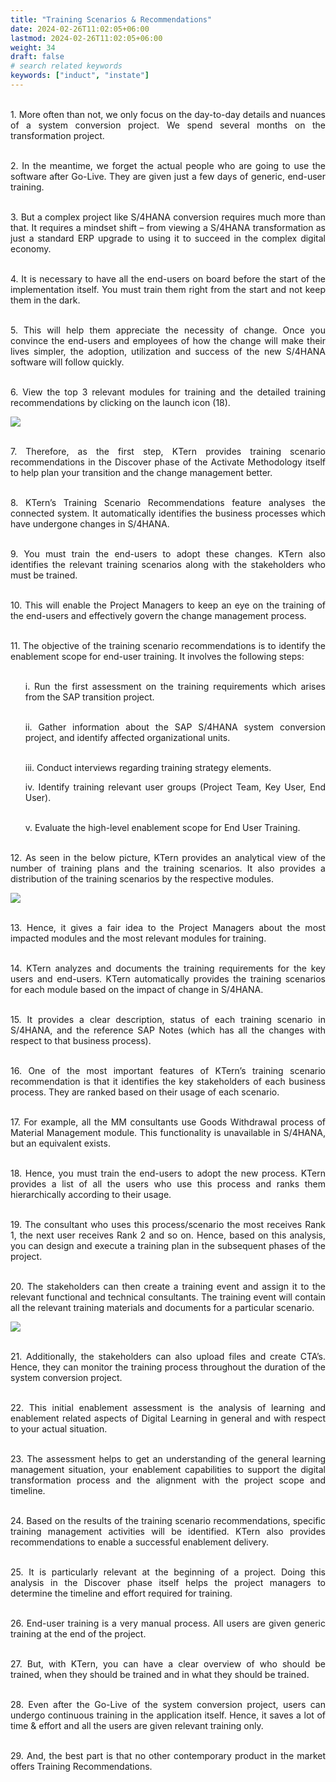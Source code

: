 ```yaml
---
title: "Training Scenarios & Recommendations"
date: 2024-02-26T11:02:05+06:00
lastmod: 2024-02-26T11:02:05+06:00
weight: 34
draft: false
# search related keywords
keywords: ["induct", "instate"]
---
```

<div style='text-align: justify;'>

</br>1. More often than not, we only focus on the day-to-day details and nuances of a system conversion project. We spend several months on the transformation project. 

</br>2. In the meantime, we forget the actual people who are going to use the software after Go-Live. They are given just a few days of generic, end-user training. 

</br>3. But a complex project like S/4HANA conversion requires much more than that. It requires a mindset shift – from viewing a S/4HANA transformation as just a standard ERP upgrade to using it to succeed in the complex digital economy.

</br>4. It is necessary to have all the end-users on board before the start of the implementation itself. You must train them right from the start and not keep them in the dark. 

</br>5. This will help them appreciate the necessity of change. Once you convince the end-users and employees of how the change will make their lives simpler, the adoption, utilization and success of the new S/4HANA software will follow quickly.

</br>6. View the top 3 relevant modules for training and the detailed training recommendations by clicking on the launch icon (18).

![](https://storage.googleapis.com/ktern-public-files/product-documentation/Digital%20Maps/38_launch_training_scenarios_process_assessment_digital_maps.png)
 
</br>7. Therefore, as the first step, KTern provides training scenario recommendations in the Discover phase of the Activate Methodology itself to help plan your transition and the change management better.

</br>8. KTern’s Training Scenario Recommendations feature analyses the connected system. It automatically identifies the business processes which have undergone changes in S/4HANA. 

</br>9. You must train the end-users to adopt these changes. KTern also identifies the relevant training scenarios along with the stakeholders who must be trained. 

</br>10. This will enable the Project Managers to keep an eye on the training of the end-users and effectively govern the change management process.

</br>11. The objective of the training scenario recommendations is to identify the enablement scope for end-user training. It involves the following steps:
<ul>
</br>i. Run the first assessment on the training requirements which arises from the SAP transition project.

</br>ii. Gather information about the SAP S/4HANA system conversion project, and identify affected organizational units.

</br>iii. Conduct interviews regarding training strategy elements.

iv. Identify training relevant user groups (Project Team, Key User, End User).

</br>v. Evaluate the high-level enablement scope for End User Training.
</ul>

</br>12. As seen in the below picture, KTern provides an analytical view of the number of training plans and the training scenarios. It also provides a distribution of the training scenarios by the respective modules. 

![](https://storage.googleapis.com/ktern-public-files/product-documentation/Digital%20Maps/39_training_scenarios_process_assessment_digital_maps.png)

</br>13. Hence, it gives a fair idea to the Project Managers about the most impacted modules and the most relevant modules for training.

</br>14. KTern analyzes and documents the training requirements for the key users and end-users. KTern automatically provides the training scenarios for each module based on the impact of change in S/4HANA. 

</br>15. It provides a clear description, status of each training scenario in S/4HANA, and the reference SAP Notes (which has all the changes with respect to that business process).

</br>16. One of the most important features of KTern’s training scenario recommendation is that it identifies the key stakeholders of each business process. They are ranked based on their usage of each scenario. 

</br>17. For example, all the MM consultants use Goods Withdrawal process of Material Management module. This functionality is unavailable in S/4HANA, but an equivalent exists. 

</br>18. Hence, you must train the end-users to adopt the new process. KTern provides a list of all the users who use this process and ranks them hierarchically according to their usage. 

</br>19. The consultant who uses this process/scenario the most receives Rank 1, the next user receives Rank 2 and so on. Hence, based on this analysis, you can design and execute a training plan in the subsequent phases of the project.

</br>20. The stakeholders can then create a training event and assign it to the relevant functional and technical consultants. The training event will contain all the relevant training materials and documents for a particular scenario. 

![](https://storage.googleapis.com/ktern-public-files/product-documentation/Digital%20Maps/40_table_training_scenarios_process_assessment_digital_maps.png)

</br>21. Additionally, the stakeholders can also upload files and create CTA’s. Hence, they can monitor the training process throughout the duration of the system conversion project.

</br>22. This initial enablement assessment is the analysis of learning and enablement related aspects of Digital Learning in general and with respect to your actual situation. 

</br>23. The assessment helps to get an understanding of the general learning management situation, your enablement capabilities to support the digital transformation process and the alignment with the project scope and timeline. 

</br>24. Based on the results of the training scenario recommendations, specific training management activities will be identified. KTern also provides recommendations to enable a successful enablement delivery. 

</br>25. It is particularly relevant at the beginning of a project. Doing this analysis in the Discover phase itself helps the project managers to determine the timeline and effort required for training.

</br>26. End-user training is a very manual process. All users are given generic training at the end of the project. 

</br>27. But, with KTern, you can have a clear overview of who should be trained, when they should be trained and in what they should be trained. 

</br>28. Even after the Go-Live of the system conversion project, users can undergo continuous training in the application itself. Hence, it saves a lot of time & effort and all the users are given relevant training only.

</br>29. And, the best part is that no other contemporary product in the market offers Training Recommendations.

</div>